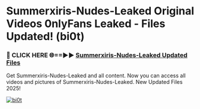 # Summerxiris-Nudes-Leaked Original Videos 0nlyFans Leaked - Files Updated! (bi0t)

<h3>🔴 CLICK HERE 🌐==►► <a href="https://tinyurl.com/yc6ubb5a" rel="nofollow">Summerxiris-Nudes-Leaked Updated Files</a></h3>

Get Summerxiris-Nudes-Leaked and all content. Now you can access all videos and pictures of Summerxiris-Nudes-Leaked. New Updated Files 2025!

[![bi0t](https://i.imgur.com/7eu0CRL.gif)](https://tinyurl.com/yc6ubb5a)
